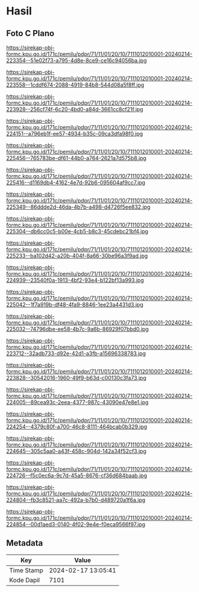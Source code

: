 # Hasil

## Foto C Plano

https://sirekap-obj-formc.kpu.go.id/171c/pemilu/pdpr/71/11/01/20/10/7111012010001-20240214-223354--51e02f73-a795-4d8e-8ce9-ce16c94056ba.jpg

https://sirekap-obj-formc.kpu.go.id/171c/pemilu/pdpr/71/11/01/20/10/7111012010001-20240214-223558--1cddf674-2088-4919-84b8-544d08a5f8ff.jpg

https://sirekap-obj-formc.kpu.go.id/171c/pemilu/pdpr/71/11/01/20/10/7111012010001-20240214-223928--256cf74f-6c20-4bd0-a84d-3661cc8cf21f.jpg

https://sirekap-obj-formc.kpu.go.id/171c/pemilu/pdpr/71/11/01/20/10/7111012010001-20240214-224151--a796eb1f-ee57-4934-b35c-09ca3dfa98f0.jpg

https://sirekap-obj-formc.kpu.go.id/171c/pemilu/pdpr/71/11/01/20/10/7111012010001-20240214-225456--765783be-df61-44b0-a764-2621a7d575b8.jpg

https://sirekap-obj-formc.kpu.go.id/171c/pemilu/pdpr/71/11/01/20/10/7111012010001-20240214-225416--d1169db4-4162-4e7d-92b6-095604af9cc7.jpg

https://sirekap-obj-formc.kpu.go.id/171c/pemilu/pdpr/71/11/01/20/10/7111012010001-20240214-225349--86ddde2d-46da-4b7b-a498-d4726f5ee832.jpg

https://sirekap-obj-formc.kpu.go.id/171c/pemilu/pdpr/71/11/01/20/10/7111012010001-20240214-225304--db6cc0c5-b00e-4cb5-b8c3-45cdebc21bf4.jpg

https://sirekap-obj-formc.kpu.go.id/171c/pemilu/pdpr/71/11/01/20/10/7111012010001-20240214-225233--ba102d42-a20b-404f-8a66-30be96a3f9ad.jpg

https://sirekap-obj-formc.kpu.go.id/171c/pemilu/pdpr/71/11/01/20/10/7111012010001-20240214-224939--23540f0a-1913-4bf2-93e4-b122bf13a993.jpg

https://sirekap-obj-formc.kpu.go.id/171c/pemilu/pdpr/71/11/01/20/10/7111012010001-20240214-225042--1f7a919b-df48-4fa9-8846-1ee23a4431d3.jpg

https://sirekap-obj-formc.kpu.go.id/171c/pemilu/pdpr/71/11/01/20/10/7111012010001-20240214-225032--74796dbe-ee58-4b7c-9a6b-86929f07bbd0.jpg

https://sirekap-obj-formc.kpu.go.id/171c/pemilu/pdpr/71/11/01/20/10/7111012010001-20240214-223712--32adb733-d92e-42d1-a3fb-a15696338783.jpg

https://sirekap-obj-formc.kpu.go.id/171c/pemilu/pdpr/71/11/01/20/10/7111012010001-20240214-223828--30542016-1960-49f9-b63d-c00130c3fa73.jpg

https://sirekap-obj-formc.kpu.go.id/171c/pemilu/pdpr/71/11/01/20/10/7111012010001-20240214-224005--89cea93c-2eea-4377-987c-43090e47e8e1.jpg

https://sirekap-obj-formc.kpu.go.id/171c/pemilu/pdpr/71/11/01/20/10/7111012010001-20240214-224254--4379c80f-a700-46c8-8111-464bcab0b329.jpg

https://sirekap-obj-formc.kpu.go.id/171c/pemilu/pdpr/71/11/01/20/10/7111012010001-20240214-224645--305c5aa0-a43f-458c-904d-142a34f52cf3.jpg

https://sirekap-obj-formc.kpu.go.id/171c/pemilu/pdpr/71/11/01/20/10/7111012010001-20240214-224726--f5c0ec6a-9c7d-45a5-8676-cf36d684baab.jpg

https://sirekap-obj-formc.kpu.go.id/171c/pemilu/pdpr/71/11/01/20/10/7111012010001-20240214-224804--fb3c8521-aa7c-492a-b7b0-d489720a1f6a.jpg

https://sirekap-obj-formc.kpu.go.id/171c/pemilu/pdpr/71/11/01/20/10/7111012010001-20240214-224854--00d1aed3-0140-4f02-9e4e-f0eca9566f97.jpg


## Metadata

| Key        | Value               |
| ---------- | ------------------- |
| Time Stamp | 2024-02-17 13:05:41 |
| Kode Dapil | 7101                |



